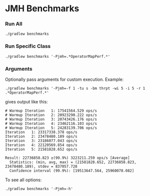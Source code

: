 # JMH Benchmarks

### Run All

```
./gradlew benchmarks
```

### Run Specific Class

```
./gradlew benchmarks '-Pjmh=.*OperatorMapPerf.*'
```

### Arguments

Optionally pass arguments for custom execution. Example:

```
./gradlew benchmarks '-Pjmh=-f 1 -tu s -bm thrpt -wi 5 -i 5 -r 1 .*OperatorMapPerf.*'
```

gives output like this:

```
# Warmup Iteration   1: 17541564.529 ops/s
# Warmup Iteration   2: 20923290.222 ops/s
# Warmup Iteration   3: 20743426.176 ops/s
# Warmup Iteration   4: 23462116.103 ops/s
# Warmup Iteration   5: 24283139.706 ops/s
Iteration   1: 23317338.378 ops/s
Iteration   2: 23478480.189 ops/s
Iteration   3: 23186077.043 ops/s
Iteration   4: 22120569.854 ops/s
Iteration   5: 21581828.652 ops/s

Result: 22736858.823 ±(99.9%) 3223211.259 ops/s [Average]
  Statistics: (min, avg, max) = (21581828.652, 22736858.823, 23478480.189), stdev = 837057.728
  Confidence interval (99.9%): [19513647.564, 25960070.082]
```

To see all options:

```
./gradlew benchmarks '-Pjmh=-h'
```

